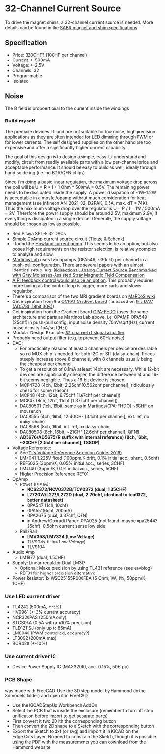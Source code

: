 # 32-Channel Current Source

To drive the magnet shims, a 32-channel current source is needed. More details can be found in the [SABR magnet and shim specifications](../SABR_Permanent_Magnet_and_Shim/General%20specifications%20of%20the%20NuevoMR%20shim%20driver%20current%20source.docx)

## Specification
- Price: 320CHF? (10CHF per channel)
- Current: +-500mA
- Voltage: +-2.5V
- Channels: 32
- Programmable
- Isolated

## Noise
The B field is propoertional to the current inside the windings


### Build myself
The premade devices I found are not suitable for low noise, high precision applications as they are often intended for LED dimming through PWM or for lower currents. The self designed supplies on the other hand are too expensive and offer a significantly higher current capability.

The goal of this design is to design a simple, easy-to-understand and modify, circuit from readily available parts with a low per-channel price and acceptable performance. It should be easy to build as well, ideally through hand soldering (i.e. no BGA/QFN chips)

Since I'm doing a basic linear regulation, the maximum voltage drop across the coil will be U = R * I = 1 Ohm * 500mA = 0.5V. The remaining power needs to be dissipated inside the supply. A power dissipation of ~1W-1.2W is acceptable in a mosfet/opamp without much consideration for heat management (see Infineon AN-2021-02, D2PAK, 0.5A, max. dT = 74K). Thus the maximum voltage drop over the regulator is U = P / I = 1W / 500mA = 2V. Therefore the power supply should be around 2.5V, maximum 2.9V, if everything is dissipated in a single device. Generally, the supply voltage should be chosen as low as possible.

- Red Pitaya SPI -> 32 DACs
- Simple OpAmp current source circuit (Tietze & Schenk)
- I found the [Howland current pump](https://www.ti.com/lit/an/snoa474a/snoa474a.pdf). This seems to be an option, but also poses high requirements on the resistor selection, is relatively complex to analyze and slow.
- [Martinos Lab](https://rflab.martinos.org/index.php?title=Current_driver:Current_driver) uses two opamps (OPA549, ~30chf) per channel in a push-pull configuration. There are several papers with an almost identical setup. e.g. [Bidirectional, Analog Current Source Benchmarked with Gray Molasses-Assisted Stray Magnetic Field Compensation](https://www.mdpi.com/2076-3417/11/21/10474?type=check_update&version=1)
- [A PI feedback control would also be an option](https://pubs.aip.org/aip/rsi/article/90/1/014701/368287/Ultra-low-noise-and-high-bandwidth-bipolar-current). This probably requires more tuning as the control loop is bigger, more parts and slower regulation.
- There's a comparison of the two MRI gradient boards on [MaRCoS wiki](https://github.com/vnegnev/marcos_extras/wiki/dacs)
- Get inspiration from the [OCRA1 Gradient board](https://zeugmatographix.org/ocra/2020/11/27/ocra1-spi-controlled-4-channel-18bit-dac-and-rf-attenutator/) (i.e.based on [this DAC (AD5781, 18bit 30€)](https://www.analog.com/media/en/technical-documentation/data-sheets/AD5781.pdf))
- Get inspiration from the Gradient Board [GPA-FHDO](https://github.com/menkueclab/GPA-FHDO) (uses the same architecture and parts as Martinos Lab above, i.e. OPAMP OPA549 (25chf) in push-pull config, input noise density 70nV/sqrt(Hz), current noise density 1pA/sqrt(Hz))
- Modular Design Example: [32 channel rf signal amplifier](https://www.opensourceimaging.org/project/32-channel-rf-receive-chain-amplifiers/)
- Probably need output filter (e.g. to prevent 60Hz noise)
- DAC:
  - For practicality reasons at least 4 channels per device are desirable so no MUX chip is needed for both I2C or SPI (daisy-chain). Prices steeply increase above 8 channels, with 8 channels usually being the cheapest per channel.
  - To get a resolution of 0.1mA at least 14bit are necessary. While 12-bit devices are significantly cheaper, the difference between 14 and 16-bit seems negligible. Thus a 16-bit device is chosen.
  - MCP4728 (4ch, 12bit, 2.25chf [0.562chf per channel], ridiculously cheap for some reason)
  - MCP48 (4ch, 12bit, 6.75chf [1.67chf per channel])
  - MCP47 (8ch, 12bit, 11chf [1.375chf per channel])
  - DAC80501 (1ch, 16bit, same as in Martinos/GPA-FHDO) ~6CHF on mouser.ch
  - DAC8555 (4ch, 16bit, 12.40CHF [3.1chf per channel], ext. ref, no daisy-chain)
  - DAC8568 (8ch, 16bit, int. ref, no daisy-chain)
  - DAC80508 (8ch, 16bit, ~21CHF [2.6chf per channel], QFN!)
  - **AD5676/AD5675 (R suffix with internal reference) (8ch, 16bit, ~20CHF [2.5chf per channel], TSSOP)**
- Voltage Reference:
  - See [TI's Voltage Reference Selection Guide (2015)](https://www.ti.com/lit/ml/snvd001a/snvd001a.pdf)
  - LM4041 1.225V fixed (100ppm/K drift, 0.1% initial acc., shunt, 0.5chf)
  - REF5025 (3ppm/K, 0.05% initial acc., series, 3CHF)
  - LM4140 (3ppm/K, 0.1% initial acc., series, 5CHF)
  - Higher Precision Reference REF01
- OpAmp
  - Power (I>=1A):
    - **NCS2372/NCV0372B/TCA0372 (dual, 1.35CHF)**
    - **L2720W/L272/L272D (dual, 2.70chf, identical to tca0372, better datasheet)**
    - OPA547 (1ch, 10chf)
    - OPA551(6chf, 200mA)
    - OPA2675 (dual, 3.37chf, QFN)
    - in Andrew/Conradi Paper: OPA025 (not found. maybe opa2544? 25chf), 0.5ohm current sense low side
  - Rail2Rail
    - **LMV358/LMV324 (Low Voltage)**
    - TLV904x (Ultra Low Voltage)
    - TLV9104 
- Audio Amp
  - LM1877 (dual, 1.5CHF)
- Supply: Linear regulator Dual LM317
  - Optional: Make precision by using TL431 reference (see eevblog)
  - REF01 for higher precision alternative
- Power Resistor: 1x WSC25155R000FEA (5 Ohm, 1W, 1%, 50ppm/K, 1CHF)

### Use LED current driver
- TL4242 (500mA, +-5%)
- HV9961 (+-3% current accuracy)
- NCR320PAS (250mA only)
- STCS05A (0.5A with a ±10% precision)
- TLD1211SJ (only up to 85mA)
- LM8040 (PWM controlled, accuracy?)
- LT3092 (200mA max)
- BCR420 (+-10%)


### Use current driver IC
- Device Power Supply IC (MAX32010, acc. 0.15%, 50€ pp)

### PCB Shape
was made with FreeCAD. Use the 3D step model by Hammond (in the 3dmodels folder) and open it in FreeCAD
- Use the KiCADStepUp Workbench AddOn
- Select the PCB that is inside the enclosure (remember to turn off step unification before import to get separate parts)
- First convert it two 2D ith the corresponding button
- Then convert the 2D shape to a Sketch with the corresponding button
- Export the Sketch to dxf (or svg) and import it in KiCAD on the Edge.Cuts Layer. No need to constrain the Sketch, though it is possible using the PDF with the measurements you can download from the Hammond website